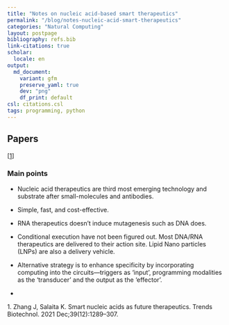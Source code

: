 ```yaml
---
title: "Notes on nucleic acid-based smart therapeutics"
permalink: "/blog/notes-nucleic-acid-smart-therapeutics"
categories: "Natural Computing"
layout: postpage
bibliography: refs.bib
link-citations: true
scholar:
  locale: en
output:
  md_document:
    variant: gfm
    preserve_yaml: true
    dev: "png"
    df_print: default
csl: citations.csl
tags: programming, python
---
```


## Papers

\[[1](#ref-Zhang2021-ta)\]

### Main points

- Nucleic acid therapeutics are third most emerging technology and
  substrate after small-molecules and antibodies.

- Simple, fast, and cost-effective.

- RNA therapeutics doesn’t induce mutagenesis such as DNA does.

- Conditional execution have not been figured out. Most DNA/RNA
  therapeutics are delivered to their action site. Lipid Nano particles
  (LNPs) are also a delivery vehicle.

- Alternative strategy is to enhance specificity by incorporating
  computing into the circuits—triggers as ‘input’, programming
  modalities as the ‘transducer’ and the output as the ‘effector’.

- 

<div id="refs" class="references csl-bib-body">

<div id="ref-Zhang2021-ta" class="csl-entry">

<span class="csl-left-margin">1.
</span><span class="csl-right-inline">Zhang J, Salaita K. Smart nucleic
acids as future therapeutics. Trends Biotechnol. 2021
Dec;39(12):1289–307. </span>

</div>

</div>
